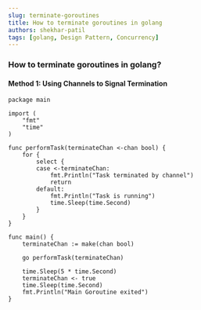 ```yaml
---
slug: terminate-goroutines
title: How to terminate goroutines in golang
authors: shekhar-patil
tags: [golang, Design Pattern, Concurrency]
---
```


### How to terminate goroutines in golang?

#### Method 1: Using Channels to Signal Termination

```golang
package main

import (
	"fmt"
	"time"
)

func performTask(terminateChan <-chan bool) {
	for {
		select {
		case <-terminateChan:
			fmt.Println("Task terminated by channel")
			return
		default:
			fmt.Println("Task is running")
			time.Sleep(time.Second)
		}
	}
}

func main() {
	terminateChan := make(chan bool)

	go performTask(terminateChan)

	time.Sleep(5 * time.Second)
	terminateChan <- true
	time.Sleep(time.Second)
	fmt.Println("Main Goroutine exited")
}
```